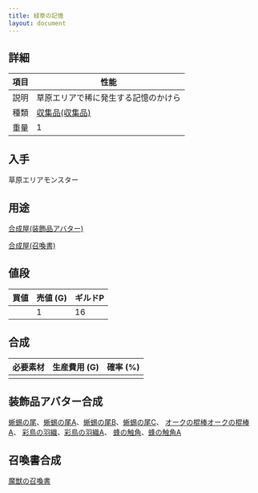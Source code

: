 ```yaml
---
title: 緑草の記憶
layout: document
---
```

## 詳細

|項目|性能|
|---|---|
|説明|草原エリアで稀に発生する記憶のかけら|
|種類|[収集品(収集品)](収集品(収集品))|
|重量|1|

## 入手

草原エリアモンスター

## 用途

[合成屋(装飾品アバター)](合成屋(装飾品アバター))

[合成屋(召喚書)](合成屋(召喚書))

## 値段

|買値|売値 (G)|ギルドP|
|---|---|---|
||1|16|

## 合成

|必要素材|生産費用 (G)|確率 (%)|
|---|---|---|
||||

## 装飾品アバター合成

[蜥蜴の尾](蜥蜴の尾)、[蜥蜴の尾A](蜥蜴の尾A)、[蜥蜴の尾B](蜥蜴の尾B)、[蜥蜴の尾C](蜥蜴の尾C)、 
[オークの棍棒](オークの棍棒)[オークの棍棒A](オークの棍棒A)、
[彩鳥の羽織](彩鳥の羽織)、[彩鳥の羽織A](彩鳥の羽織A)、
[蜂の触角](蜂の触角)、[蜂の触角A](蜂の触角A)

## 召喚書合成

[魔獣の召喚書](魔獣の召喚書)
